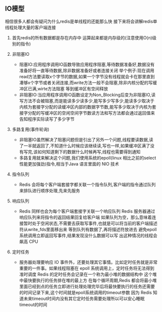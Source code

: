 ## IO模型
相信很多人都会有疑问为什么redis是单线程的还能那么快
接下来将会讲解redis单线程处理大量的客户端连接
1. 首先redis的所有数据都是存在内存中 运算起来都是内存级的(注意使用O(n)级别的指令)
2. 非阻塞IO

    * 阻塞IO:应用程序调用IO函数导致应用程序阻塞,等待数据准备好,数据没有准备好将一直等待数据,除非数据准备好或者连接关闭
	举个例子:现在调用read方法要读取x个字节的数据,如果一个字节没有线程就会卡在那里直到凑够x个字节或者关闭连接,而write方法一般不会阻塞,除非内核分配的写缓冲区已满,wirte方法阻塞 等到缓冲区有空间释放
    * 非阻塞IO:当应用程序调用IO函数设定为Non_Blocking后变为非阻塞IO,读写方法不会被阻塞,而是能读多少读多少,能写多少写多少,能读多少取决于内核为套接字分配的读缓冲区内部的数据字节数,能写多少取决于内核为套接字分配的写缓冲区的空闲空间字节数读方法和写方法都会通过返回值来告知程序实际读写了多少字节

3. 多路复用(事件轮询)

	* 非阻塞IO虽然解决了阻塞问题但是引出了另外一个问题,线程要读数据,读了一半就返回了,不知道什么时候应该继续读,写也一样,如果缓冲区满了没有写完,该如何知道剩下的数据什么时候再写,线程也需要得到通知
	* 多路复用就来解决这个问题,我们使用系统的epoll(linux 相比之前的select性能更加强劲)指令,相当于Java 语言里面的 NIO 技术

4. 指令队列

	* Redis 会将每个客户端套接字都关联一个指令队列,客户端的指令通过队列来排队进行顺序处理,先来先服务

5. 响应队列

	* Redis 同样也会为每个客户端套接字关联一个响应队列 Redis 服务器通过响应队列来将指令的返回结果回复给客户端 如果队列为空，那么意味着连接暂时处于空闲状态,不需要去获取写事件,也就是可以将当前的客户端描述符从write_fds里面移出来 等到队列有数据了,再将描述符放进去 避免epoll系统调用立即返回写事件,结果发现没什么数据可以写 出这种情况的线程会飙高 CPU

6. 定时任务
	
	* 服务器处理要响应 IO 事件外，还要处理其它事情。比如定时任务就是非常重要的一件事。如果线程阻塞在 epoll 系统调用上，定时任务将无法得到准时调度 Redis 的定时任务会记录在一个称为最小堆的数据结构中 这个堆中最快要执行的任务排在堆的最上方 在每个循环周期,Redis 都会将最小堆里面已经到点的任务立即进行处理处理完毕后将最快要执行的任务还需要的时间记录下来,这个时间就是epoll系统调用的timeout参数 因为 Redis 知道未来timeout时间内没有其它定时任务需要处理所以可以安心睡眠timeout的时间
